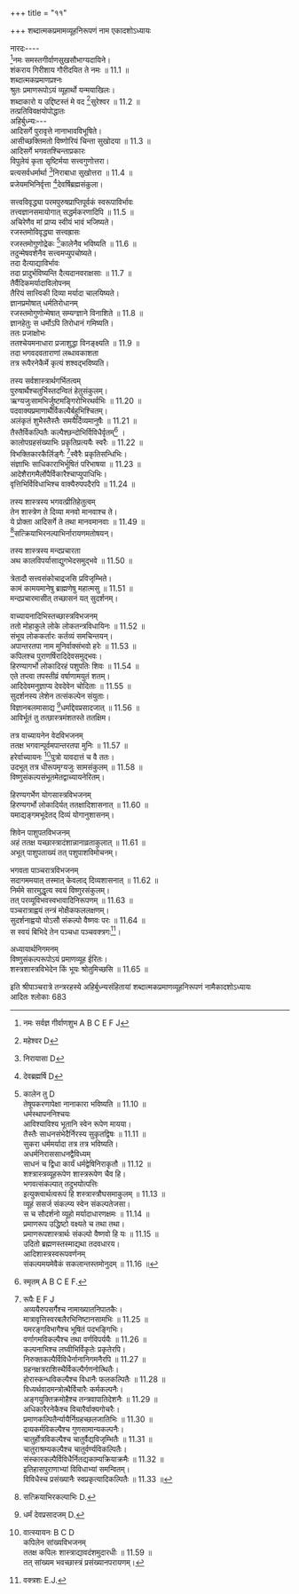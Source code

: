 +++
title = "११"

+++
शब्दात्मकप्रमामव्यूहनिरूपणं नाम एकादशोऽध्यायः  
  
नारदः----  
[^1]नमः समस्तगीर्वाणसुखसौभाग्यदायिने।  
शंकराय गिरीशाय गौरीदयित ते नमः ॥ 11.1 ॥  
शब्दात्मकप्रमाणप्रश्नः  
श्रुतः प्रमाणरूपोऽयं व्यूहार्थो यन्मयाखिलः।  
शब्दाकारो य उद्दिष्टस्तं मे वद [^2]सुरेश्वर ॥ 11.2 ॥  
तत्प्रतिविवक्षयोपोद्धातः  
अहिर्बुध्न्यः---  
आदिसर्गे पुरावृत्ते नानाभावविभूषिते।  
आसीच्छक्तिमतो विष्णोरियं चिन्ता सुखोदया ॥ 11.3 ॥  
आदिसर्गे भगवतश्चिन्ताप्रकारः  
विपुलेयं कृता सृष्टिर्मया सत्त्वगुणोत्तरा।  
प्रत्यसर्वधर्मार्था [^3]निराबाधा सुखोत्तरा ॥ 11.4 ॥  
प्रजेयमभिनिर्वृत्ता [^4]देवर्षिब्रह्मसंकुला।  

[^1]: नमः सर्वज्ञ गीर्वाणशुभ A B C E F J  

[^2]: महेश्वर D  

[^3]: निरायासा D  

[^4]: देवब्रह्मर्षि D  
  
सत्त्वविवृद्ध्या परमपुरुषप्राप्तिपूर्वकं स्वरूपाविर्भावः  
तत्त्वज्ञानसमायोगात् सद्धर्मकरणादिपि ॥ 11.5 ॥  
अचिरेणैव मां प्राप्य स्वीयं भावं भजिष्यते।  
रजस्तमोविवृद्ध्या सत्त्वह्रासः  
रजस्तमोगुणोद्रेकः [^5]कालेनैव भविष्यति ॥ 11.6 ॥  
तदुन्मेषवशेनैव सत्त्वमप्युपचोष्यते।  
तदा दैत्याद्याविर्भावः  
तदा प्रादुर्भविष्यन्ति दैत्यदानवराक्षसाः ॥ 11.7 ॥  
तैर्वैदिकमर्यादाविलोपनम्  
तैरियं सात्त्विकी दिव्या मर्यादा चालयिष्यते।  
ज्ञानप्रमोषात् धर्मतिरोधानम्  
रजस्तमोगुणोन्मेषात् सम्यग्ज्ञाने विनाशिते ॥ 11.8 ॥  
ज्ञानहेतुः स धर्मोऽपि तिरोधानं गमिष्यति।  
ततः प्रजाक्षोभः  
ततश्चेयमनाधारा प्रजाशुद्धा विनङ्क्ष्यति ॥ 11.9 ॥  
तदा भगवदवताराणां लब्धावकाशता  
तत्र रूपैरनेकैर्मे कृत्यं शश्वद्भविष्यति।  

[^5]: कालेन तु D  
तेषूपकरणापेक्षा नानाकारा भविष्यति ॥ 11.10 ॥  
धर्मस्थापननिश्चयः  
आविश्याविश्य भूतानि स्वेन रूपेण मायया।  
तैस्तैः साधनसंभेदैर्निरस्य सुकृतद्विषः ॥ 11.11 ॥  
सुकरा धर्ममर्यादा तत्र तत्र भविष्यति।  
अधर्मनिराससाधनद्वैविध्यम्  
साधनं च द्विधा कार्यं धर्मद्वेषिनिराकृतौ ॥ 11.12 ॥  
शश्त्रास्त्रव्यूहरूपेण शास्त्ररूपेण चैव हि।  
भगवत्संकल्पात् तदुभयोत्पत्तिः  
[^6]इत्युक्त्वार्थत्वरूपं हि शस्त्रास्त्रौघसमाकुलम् ॥ 11.13 ॥  
व्यूहं ससर्ज संकल्प्य स्वेन संकल्पतेजसा।  
स च सौदर्शनो व्यूहो मर्यादाधारणक्षमः ॥ 11.14 ॥  
प्रमाणरूप उद्धिष्टो वक्ष्यते च तथा तथा।  
[^7]प्रमाणरूपशास्त्रार्थः संकल्पो वैष्णवो हि यः ॥ 11.15 ॥  
उदितो ब्रह्मणस्तस्माद्यथा तदवधारय।  
आदिशास्त्रस्वरूपवर्णनम्  
संकल्पमयमेवैकं [^8]सकलान्तस्तमोनुदम् ॥ 11.16 ॥  

[^6]: इत्युक्तार्थस्वरूपं स शब्दशस्त्रौघसंकुलम् A B C; शब्दशास्त्रौघ E.F  

[^7]:  प्रमाणरूपशास्त्रात्मा A B C F; प्रमाणरूपः शास्त्रार्थः E  

[^8]: संकल्पं तत्तमोनुदम् A B C E F J  
निर्घातशब्दवद्व्योम्नः शास्त्रमेकमभूत् तदा।  
वर्णार्थैः संभृतैर्वर्णैश्चिदानन्दमहोर्मिभिः ॥ 11.17 ॥  
विष्णुशक्तिसमुद्रोत्थैर्मणिभिर्मौक्तिकैरिव।  
प्रोतं सौदर्शनं रूपं विष्णोः संकल्पकल्पितम् ॥ 11.18 ॥  
तद्विज्ञानमयं शास्त्रं सद्धर्मप्रतिपादकम्।  
नियुताध्यायि यत् प्रोक्तं कामपालेन शाश्वतम् ॥ 11.19 ॥  
  
तस्य सर्वशास्त्रार्थगर्भितत्वम्  
पुरुषार्थैश्चतुर्भिस्तदन्वितं हेतुसंकुलम्।  
ऋग्यजुःसामभिर्जुष्टमङ्गिरोभिरथर्वभिः ॥ 11.20 ॥  
पदवाक्यप्रमाणार्थैर्विकल्पैर्बहुभिश्चितम्।  
अलंकृतं शुभैस्तैस्तैः समयैर्दिव्यमानुषैः ॥ 11.21 ॥  
तैस्तैर्विकल्पितैः कल्पैश्छन्दोभिर्विविधैर्वृतम्[^9] ।  
कालोपग्रहसंख्याभिः प्रकृतिप्रत्ययैः स्वरैः ॥ 11.22 ॥  
विभक्तिकारकैर्लिङ्गैः [^10]स्वैरैः प्रकृतिसन्धिभिः।  
संज्ञाभिः साधिकाराभिर्भूषितं परिभाषया ॥ 11.23 ॥  
आदेशैरागमैर्लोपैर्विकारैश्चाप्युपाधिभिः।  
वृत्तिभिर्विविधाभिश्च वाक्यैरुपपदैरपि ॥ 11.24 ॥  

[^9]: स्मृतम् A B C E F.  

[^10]: रूपैः E F J  
अव्ययैरुपसर्गैश्च नामाख्यातनिपातकैः[^11]।  
मात्रावृत्तिस्वरबलैरभिनिष्टानसामभिः ॥ 11.25 ॥  
यमरङ्गविभागैश्च भूषितं पदभङ्गिभिः।  
वर्णागमविकल्पैश्च तथा वर्णविपर्ययैः ॥ 11.26 ॥  
कल्पनाभिश्च [^12]लघ्वीभिर्विकृतेः प्रकृतेरपि।  
निरुक्तकल्पैर्विविधैर्नानानिगमनैरपि ॥ 11.27 ॥  
[^13]ग्रहनक्षत्रराशिस्थैर्विकल्पैर्गणनोत्थितैः।  
होरास्कन्धविकल्पैश्च विधानैः फलकल्पितैः ॥ 11.28 ॥  
विध्यर्थवादमन्त्रोत्थैर्विचारैः [^14]कर्मकल्पनैः।  
अङ्गयुक्तिक्रमोहैश्च तन्त्रवापातिदेशनैः ॥ 11.29 ॥  
अधिकारैरनेकैश्च विचारैर्वाक्यगोचरैः।  
प्रमाणकल्पितैर्न्यायैर्निग्रहच्छलजातिभिः ॥ 11.30 ॥  
द्रव्यकर्मविकल्पैश्च गुणसामान्यकल्पनैः[^15]।  
चातुर्होत्रविकल्पैश्च चातुर्वैद्यविजृम्भितैः[^16] ॥ 11.31 ॥  
चातुराश्रम्यकल्पैश्च चातुर्वर्ण्यविकल्पितैः।  
संस्कारकल्पैर्विविधैर्नितद्यकाम्यक्रियाक्रमैः ॥ 11.32 ॥  
इतिहासपुराणाभ्यां विविधाभ्यां समन्वितम्।  
विविधैस्च प्रसंख्यानैः स्वप्रकृत्यादिकल्पितैः ॥ 11.33 ॥  

[^11]: निपातनैः A  

[^12]: बह्वीभिः A B C J; लध्वीभिः प्रकृतेर्विकृतेरपि D  

[^13]: ग्रहनक्षत्रराशीभिः A B C E F J  

[^14]: मन्त्रकल्पनैः B C D  

[^15]: कल्पितैः D.J.  

[^16]: विकल्पितैः A B C E F  
पुमीश्वरविकल्पैश्च परिणामविकल्पितैः।  
अवस्थालक्षणव्याख्याधर्मक्लृप्तिविचित्रितम्[^17] ॥ 11.34 ॥  
प्रमाणानां ससर्गाणां नानाकल्पनयान्वितम्।  
[^18]लेपालेपविचारैश्च पुरुषाव्यक्तगोचरैः ॥ 11.35 ॥  
तत्त्वातात्त्विककल्पैश्च नानागतिविचिन्तनैः।  
मुक्तिक्रमविचारैश्च ख्यातिकल्पैरनेकशः ॥ 11.36 ॥  
ज्ञानाज्ञानसमाख्यातगुणदोषविचारणैः।  
गुणत्रयविकल्पैश्च [^19]सर्गसंयोगचिन्तनैः ॥ 11.37 ॥  
[^20]अन्वितं विविधैः सांख्यैः प्रसंख्यानकृतक्रमैः।  
योगप्रकारकल्पैश्च वृत्तीनां कल्पनैरपि ॥ 11.38 ॥  
अभ्यासकल्पैर्विविधैश्चातुर्वैराग्यकल्पनैः।  
अन्तरङ्गबहिर्भूतयोगाङ्गपरिचिन्तनैः ॥ 11.39 ॥  
क्लेशकर्मविपाकानामाशयानां च वर्णनैः।  
तापसंस्कारचिन्ताभिर्दुःखभेदविचिन्तनैः ॥ 11.40 ॥  
तैस्तैश्चतुरधिष्ठानकल्पनैः [^21]कल्पितं पृथक्।  
उपादेयस्य हेयस्य हानोपादानयोरपि ॥ 11.41 ॥  
स्वरूपचिन्तनैश्चित्रैर्भोगकामविकल्पनैः[^22]।  

[^17]: कर्मक्लृप्तिविचित्रितम् A B C; धर्मकल्पविचित्रितम् J  

[^18]: तावत्तावद्विचारैश्च J.  

[^19]: परिणामविकल्पनैः D  

[^20]: आस्थितम् D  

[^21]: परिकल्पितम् B C  

[^22]: योगकार्मावकल्पनैः D  
क्रियायोगैरनेकैश्च चित्तसंस्कारसाधनैः ॥ 11.42 ॥  
सिद्धिभिश्च विचित्राभिश्चित्तस्थाभिरलंकृतम्।  
पतिपाशपशुव्याख्याविकल्पैर्हेतुचित्रितैः ॥ 11.43 ॥  
शुद्धाध्वकल्पनाभिश्च क्रियाज्ञानविभेदतः।  
अर्थपञ्चकचिन्ताभिरनेकाभिरलंकृतम् ॥ 11.44 ॥  
शक्तिपञ्चकचिन्ताभिर्मलत्रयविचारणैः।  
भोगोपकारणाख्यानैः पुंसां रूपविकल्पनैः ॥ 11.45 ॥  
दीक्षाप्रतिष्ठाकल्पैश्च धर्मैः पाशुपतैरपि।  
इति नानाविधाकारबुद्धिकल्पविचित्रया ॥ 11.46 ॥  
युक्तं कल्पनया शश्वत् क्लृप्तनानाधिकारया।  
अधिकारेण सद्धर्मान् व्याचक्षाणमनेकधा ॥ 11.47 ॥  
नियुताध्यायकं पूर्वमासीत् संकर्षणोदितम्।  
संकल्पमयमाद्यस्य विष्णोः संकल्पजात् किल ॥ 11.48 ॥  
  
तस्य शास्त्रस्य भगवत्प्रीतिहेतुत्वम्  
तेन शास्त्रेण ते दिव्या मनवो मानवाश्च ते।  
ये प्रोक्ता आदिसर्गे ते तथा मानवमानवाः ॥ 11.49 ॥  
[^23]सत्क्रियाभिरनल्पाभिर्नारायणमतोषयन्।  
  
तस्य शास्त्रस्य मन्दप्रचारता  
अथ कालविपर्यासाद्युगभेदसमुद्भवे ॥ 11.50 ॥  

[^23]:  सत्क्रियाभिरकल्पाभिः D.  
  
त्रेतादौ सत्त्वसंकोचाद्रजसि प्रविजृम्भिते।  
कामं कामयमानेषु ब्राह्मणेषु महात्मसु ॥ 11.51 ॥  
मन्दप्रचारमासीत् तच्छासनं यत् सुदर्शनम्।  
  
वाच्यायनादिभिस्तच्छास्त्रविभजनम्  
ततो मोहाकुले लोके लोकतन्त्रविधायिनः ॥ 11.52 ॥  
संभूय लोककर्तारः कर्तव्यं समचिन्तयन्।  
अपान्तरतपा नाम मुनिर्वाक्संभवो हरेः ॥ 11.53 ॥  
कपिलश्च पुराणर्षिरादिदेवसमुद्भवः।  
हिरण्यागर्भो लोकादिरहं पशुपतिः शिवः ॥ 11.54 ॥  
एते तप्त्वा तपस्तीव्रं वर्षाणामयुतं शतम्।  
आदिदेवमनुज्ञाप्य देवदेवेन चोदिताः ॥ 11.55 ॥  
सुदर्शनस्य लेशेन तत्संकल्पेन संयुताः।  
विज्ञानबलमासाद्य [^24]धर्माद्देवप्रसादजात् ॥ 11.56 ॥  
आविर्भूतं तु तत्छास्त्रमंशतस्ते ततक्षिम।  
  
तत्र वाच्यायनेन वेदविभजनम्  
ततक्ष भगवान्पूर्वमपान्तरतपा मुनिः ॥ 11.57 ॥  
हरेर्वाच्यायनः [^25]पुत्रो यावदात्तं च वै ततः।  
उदभूत् तत्र धीरूपमृग्यजुः सामसंकुलम् ॥ 11.58 ॥  
विष्णुसंकल्पसंभूतमेतद्वाच्यायनेरितम्।  

[^24]: धर्मं देवप्रसादजम् D.  

[^25]: वात्स्यायनः B C D  
कपिलेन सांख्यविभजनम्  
ततक्ष कपिलः शास्त्राद्यावदंशमुदारधीः ॥ 11.59 ॥  
तत् सांख्यम भवच्छास्त्रं प्रसंख्यानपरायणम्।  
  
हिरण्यगर्भेण योगसास्त्रविभजनम्  
हिरण्यगर्भो लोकादिर्यत् ततक्षादिशासनात् ॥ 11.60 ॥  
यमाद्यङ्गमभूदेतद् दिव्यं योगानुशासनम्।  
  
शिवेन पाशुपतविभजनम्  
अहं ततक्ष यच्छास्त्रादंशान्नानाव्रताकुलात् ॥ 11.61 ॥  
अभूत् पाशुपताख्यं तत् पशुपाशविमोचनम्।  
  
भगवता पाञ्चरात्रविभजनम्  
सदागममयात् तस्मात् केवलाद् दिव्यशासनात् ॥ 11.62 ॥  
निर्ममे सारमुद्धृत्य स्वयं विष्णुरसंकुलम्।  
तत् परव्यूविभवस्वभावादिनिरूपणम् ॥ 11.63 ॥  
पञ्चरात्राह्वयं तन्त्रं मोक्षैकफललक्षणम्।  
सुदर्शनाह्वयो योऽसौ संकल्पो वैष्णवः परः ॥ 11.64 ॥  
स स्वयं बिभिदे तेन पञ्चधा पञ्चवक्त्रगः[^26]।  
  
अध्यायार्थनिगमनम्  
विष्णुसंकल्परूपोऽयं प्रमाणव्यूह ईरितः।  
शस्त्रशास्त्रविभेदेन किं भूयः श्रोतुमिच्छसि ॥ 11.65 ॥  
  
इति श्रीपाञ्चरात्रे तन्त्ररहस्ये अहिर्बुध्न्यसंहितायां शब्दात्मकप्रमाणव्यूहनिरूपणं नामैकादशोऽध्यायः  
आदितः श्लोकाः 683  
  

[^26]: वक्त्रशः E.J.